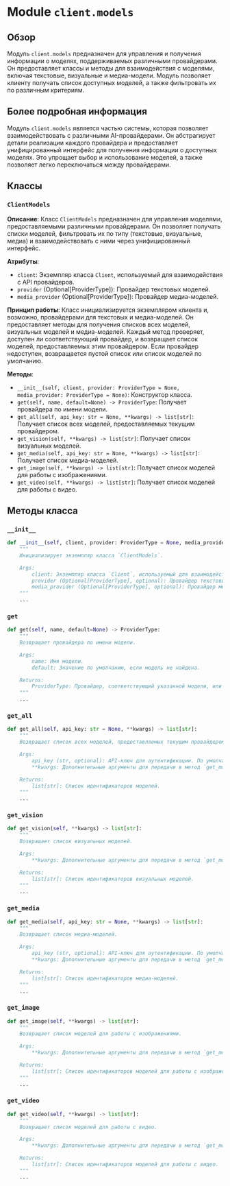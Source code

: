 # Module `client.models`

## Обзор

Модуль `client.models` предназначен для управления и получения информации о моделях, поддерживаемых различными провайдерами. Он предоставляет классы и методы для взаимодействия с моделями, включая текстовые, визуальные и медиа-модели. Модуль позволяет клиенту получать список доступных моделей, а также фильтровать их по различным критериям.

## Более подробная информация

Модуль `client.models` является частью системы, которая позволяет взаимодействовать с различными AI-провайдерами. Он абстрагирует детали реализации каждого провайдера и предоставляет унифицированный интерфейс для получения информации о доступных моделях. Это упрощает выбор и использование моделей, а также позволяет легко переключаться между провайдерами.

## Классы

### `ClientModels`

**Описание**:
Класс `ClientModels` предназначен для управления моделями, предоставляемыми различными провайдерами. Он позволяет получать списки моделей, фильтровать их по типу (текстовые, визуальные, медиа) и взаимодействовать с ними через унифицированный интерфейс.

**Атрибуты**:
- `client`: Экземпляр класса `Client`, используемый для взаимодействия с API провайдеров.
- `provider` (Optional[ProviderType]): Провайдер текстовых моделей.
- `media_provider` (Optional[ProviderType]): Провайдер медиа-моделей.

**Принцип работы**:
Класс инициализируется экземпляром клиента и, возможно, провайдерами для текстовых и медиа-моделей. Он предоставляет методы для получения списков всех моделей, визуальных моделей и медиа-моделей. Каждый метод проверяет, доступен ли соответствующий провайдер, и возвращает список моделей, предоставляемых этим провайдером. Если провайдер недоступен, возвращается пустой список или список моделей по умолчанию.

**Методы**:
- `__init__(self, client, provider: ProviderType = None, media_provider: ProviderType = None)`: Конструктор класса.
- `get(self, name, default=None) -> ProviderType`: Получает провайдера по имени модели.
- `get_all(self, api_key: str = None, **kwargs) -> list[str]`: Получает список всех моделей, предоставляемых текущим провайдером.
- `get_vision(self, **kwargs) -> list[str]`: Получает список визуальных моделей.
- `get_media(self, api_key: str = None, **kwargs) -> list[str]`: Получает список медиа-моделей.
- `get_image(self, **kwargs) -> list[str]`: Получает список моделей для работы с изображениями.
- `get_video(self, **kwargs) -> list[str]`: Получает список моделей для работы с видео.

## Методы класса

### `__init__`

```python
def __init__(self, client, provider: ProviderType = None, media_provider: ProviderType = None):
    """
    Инициализирует экземпляр класса `ClientModels`.

    Args:
        client: Экземпляр класса `Client`, используемый для взаимодействия с API провайдеров.
        provider (Optional[ProviderType], optional): Провайдер текстовых моделей. По умолчанию `None`.
        media_provider (Optional[ProviderType], optional): Провайдер медиа-моделей. По умолчанию `None`.
    """
    ...
```

### `get`

```python
def get(self, name, default=None) -> ProviderType:
    """
    Возвращает провайдера по имени модели.

    Args:
        name: Имя модели.
        default: Значение по умолчанию, если модель не найдена.

    Returns:
        ProviderType: Провайдер, соответствующий указанной модели, или значение по умолчанию, если модель не найдена.
    """
    ...
```

### `get_all`

```python
def get_all(self, api_key: str = None, **kwargs) -> list[str]:
    """
    Возвращает список всех моделей, предоставляемых текущим провайдером.

    Args:
        api_key (str, optional): API-ключ для аутентификации. По умолчанию `None`.
        **kwargs: Дополнительные аргументы для передачи в метод `get_models` провайдера.

    Returns:
        list[str]: Список идентификаторов моделей.
    """
    ...
```

### `get_vision`

```python
def get_vision(self, **kwargs) -> list[str]:
    """
    Возвращает список визуальных моделей.

    Args:
        **kwargs: Дополнительные аргументы для передачи в метод `get_models` провайдера.

    Returns:
        list[str]: Список идентификаторов визуальных моделей.
    """
    ...
```

### `get_media`

```python
def get_media(self, api_key: str = None, **kwargs) -> list[str]:
    """
    Возвращает список медиа-моделей.

    Args:
        api_key (str, optional): API-ключ для аутентификации. По умолчанию `None`.
        **kwargs: Дополнительные аргументы для передачи в метод `get_models` провайдера.

    Returns:
        list[str]: Список идентификаторов медиа-моделей.
    """
    ...
```

### `get_image`

```python
def get_image(self, **kwargs) -> list[str]:
    """
    Возвращает список моделей для работы с изображениями.

    Args:
        **kwargs: Дополнительные аргументы для передачи в метод `get_models` провайдера.

    Returns:
        list[str]: Список идентификаторов моделей для работы с изображениями.
    """
    ...
```

### `get_video`

```python
def get_video(self, **kwargs) -> list[str]:
    """
    Возвращает список моделей для работы с видео.

    Args:
        **kwargs: Дополнительные аргументы для передачи в метод `get_models` провайдера.

    Returns:
        list[str]: Список идентификаторов моделей для работы с видео.
    """
    ...
```